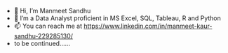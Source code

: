 - 👋 Hi, I’m Manmeet Sandhu
- 👀 I’m a Data Analyst proficient in MS Excel, SQL, Tableau, R and Python
- 📫 You can reach me at https://www.linkedin.com/in/manmeet-kaur-sandhu-229285130/
- to be continued......

<!---
manmeetksandhu5/manmeetksandhu5 is a ✨ special ✨ repository because its `README.md` (this file) appears on your GitHub profile.
You can click the Preview link to take a look at your changes.
--->
